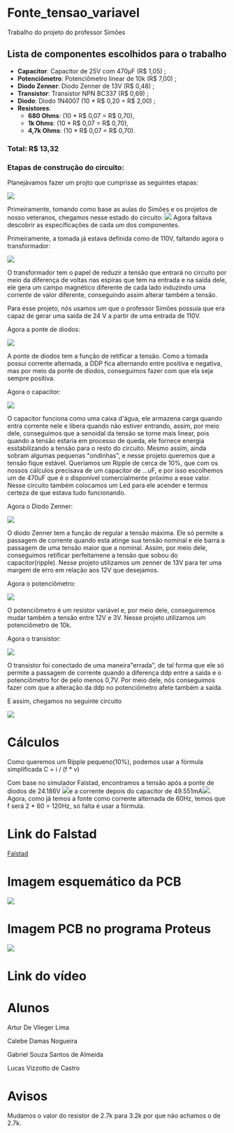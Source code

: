 # Fonte_tensao_variavel

Trabalho do projeto do professor Simões

## Lista de componentes escolhidos para o trabalho
* **Capacitor**: Capacitor de 25V com 470μF (R$ 1,05) ;
* **Potenciômetro**: Potenciômetro linear de 10k (R$ 7,00) ;
* **Diodo Zenner**: Diodo Zenner de 13V (R$ 0,48) ;
* **Transistor**: Transistor NPN BC337 (R$ 0,69) ;
* **Diodo**: Diodo 1N4007 (10 * R$ 0,20 = R$ 2,00) ;
* **Resistores**:
    * **680 Ohms**: (10 * R$ 0,07 = R$ 0,70),
    * **1k Ohms**: (10 * R$ 0,07 = R$ 0,70),
    * **4,7k Ohms**: (10 * R$ 0,07 = R$ 0,70).

### **Total**: R$ 13,32

### Etapas de construção do circuito:

Planejávamos fazer um projto que cumprisse as seguintes etapas:

<img src="./imagens_simulação/planejamento.png">

Primeiramente, tomando como base as aulas do Simões e os projetos de nosso veteranos, chegamos nesse estado do circuito:
<img src="./imagens_simulação/image.png">
Agora faltava descobrir as especificações de cada um dos componentes.

Primeiramente, a tomada já estava definida como de 110V, faltando agora o transformador:

<img src="./imagens_simulação/transformador.png">

O transformador tem o papel de reduzir a tensão que entrará no circuito por meio da diferença de voltas nas espiras que tem na entrada e na saída dele, ele gera um campo magnético diferente de cada lado induzindo uma corrente de valor diferente, conseguindo assim alterar também a tensão.

Para esse projeto, nós usamos um que o professor Simões possuía que era capaz de gerar uma saída de 24 V a partir de uma entrada de 110V.

Agora a ponte de diodos:

<img src="./imagens_simulação/ponte_diodo.png">

A ponte de diodos tem a função de retificar a tensão. Como a tomada possui corrente alternada, a DDP fica alternando entre positiva e negativa, mas por meio da ponte de diodos, conseguimos fazer com que ela seja sempre positiva.

Agora o capacitor:

<img src="./imagens_simulação/capacitor.png">

O capacitor funciona como uma caixa d'água, ele armazena carga quando entra corrente nele e libera quando não estiver entrando, assim, por meio dele, conseguimos que a senoidal da tensão se torne mais linear, pois quando a tensão estaria em processo de queda, ele fornece energia esstabilizando a tensão para o resto do circuito. Mesmo assim, ainda sobram algumas pequenas "ondinhas", e nesse projeto queremos que a tensão fique estável. Queríamos um Ripple de cerca de 10%, que com os nossos cálculos precisava de um capacitor de ...uF, e por isso escolhemos um de 470uF que é o disponível comercialmente próximo a esse valor. Nesse circuito também colocamos um Led para ele acender e termos certeza de que estava tudo funcionando.

Agora o Diodo Zenner:

<img src="./imagens_simulação/zenner.png">

O diodo Zenner tem a função de regular a tensão máxima. Ele só permite a passagem de corrente quando esta atinge sua tensão nominal e ele barra a passagem de uma tensão maior que a nominal. Assim, por meio dele, conseguimos retificar perfeitamene a tensão que sobou do capacitor(ripple). Nesse projeto utilizamos um zenner de 13V para ter uma margem de erro em relação aos 12V que desejamos.

Agora o potenciômetro:

<img src="./imagens_simulação/potenciometro.png">

O potenciômetro é um resistor variável e, por meio dele, conseguiremos mudar também a tensão entre 12V e 3V. Nesse projeto utilizamos um potenciômetro de 10k.

Agora o transistor:

<img src="./imagens_simulação/transistor.png">

O transistor foi conectado de uma maneira"errada", de tal forma que ele só permite a passagem de corrente quando a diferença ddp entre a saída e o potenciômetro for de pelo menos 0,7V. Por meio dele, nós conseguimos fazer com que a alteração da ddp no potenciômetro afete também a saída.

E assim, chegamos no seguinte circuito

<img src="./imagens_simulação/final.png">

# Cálculos

Como queremos um Ripple pequeno(10%), podemos usar a fórmula simplificada C = i / (f * v)

Com base no simulador Falstad, encontramos a tensão após a ponte de diodos de 24.186V <img src="./imagens_simulação/final.png">e a corrente depois do capacitor de 49.551mA<img src="./imagens_simulação/final.png">. Agora, como já temos a fonte como corrente alternada de 60Hz, temos que f será 2 * 60 = 120Hz, só falta é usar a fórmula.

# Link do Falstad

[Falstad](https://tinyurl.com/2ydd5g95)

# Imagem esquemático da PCB

<img src="./imagens_simulação/eagle.jfif">

# Imagem PCB no programa Proteus

<img src="./imagens_simulação/proteus.jfif">

# Link do vídeo

# Alunos

Artur De Vlieger Lima

Calebe Damas Nogueira

Gabriel Souza Santos de Almeida

Lucas Vizzotto de Castro

# Avisos
Mudamos o valor do resistor de 2.7k para 3.2k por que não achamos o de 2.7k.
